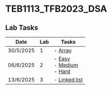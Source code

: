 # TEB1113_TFB2023_DSA

## Lab Tasks

| Date       | Lab | Tasks                         |
|------------|-----|-------------------------------|
| 30/5/2025  | 1   | - [Array](./L1)  |
| 06/6/2025  | 2   | - [Easy](./L2/24003469_Rieqhmal_L2_Easy.cpp) <br> - [Medium](./L2/24003469_Rieqhmal_L2_Medium.cpp) <br> - [Hard](./L2/24003469_Rieqhmal_L2_Hard.cpp) |
| 13/6/2025  | 3   | - [Linked list](./L3)
